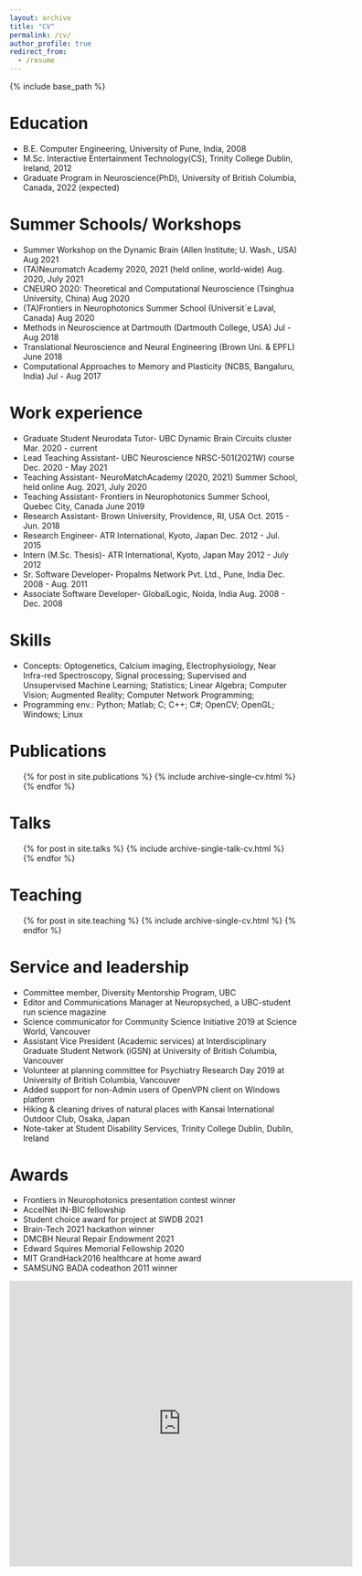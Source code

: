 ```yaml
---
layout: archive
title: "CV"
permalink: /cv/
author_profile: true
redirect_from:
  - /resume
---
```


{% include base_path %}

Education
======
* B.E. Computer Engineering, University of Pune, India, 2008
* M.Sc. Interactive Entertainment Technology(CS), Trinity College Dublin, Ireland, 2012
* Graduate Program in Neuroscience(PhD), University of British Columbia, Canada, 2022 (expected)

Summer Schools/ Workshops
======
* Summer Workshop on the Dynamic Brain (Allen Institute; U. Wash., USA) Aug 2021
* (TA)Neuromatch Academy 2020, 2021 (held online, world-wide) Aug. 2020, July 2021
* CNEURO 2020: Theoretical and Computational Neuroscience (Tsinghua University, China) Aug 2020
* (TA)Frontiers in Neurophotonics Summer School (Universit´e Laval, Canada) Aug 2020
* Methods in Neuroscience at Dartmouth (Dartmouth College, USA) Jul - Aug 2018
* Translational Neuroscience and Neural Engineering (Brown Uni. & EPFL) June 2018
* Computational Approaches to Memory and Plasticity (NCBS, Bangaluru, India) Jul - Aug 2017

Work experience
======
* Graduate Student Neurodata Tutor- UBC Dynamic Brain Circuits cluster Mar. 2020 - current
* Lead Teaching Assistant- UBC Neuroscience NRSC-501(2021W) course Dec. 2020 - May 2021
* Teaching Assistant- NeuroMatchAcademy (2020, 2021) Summer School, held online Aug. 2021, July 2020
* Teaching Assistant- Frontiers in Neurophotonics Summer School, Quebec City, Canada June 2019
* Research Assistant- Brown University, Providence, RI, USA Oct. 2015 - Jun. 2018
* Research Engineer- ATR International, Kyoto, Japan Dec. 2012 - Jul. 2015
* Intern (M.Sc. Thesis)- ATR International, Kyoto, Japan May 2012 - July 2012
* Sr. Software Developer- Propalms Network Pvt. Ltd., Pune, India Dec. 2008 - Aug. 2011
* Associate Software Developer- GlobalLogic, Noida, India Aug. 2008 - Dec. 2008
  
Skills
======
* Concepts: Optogenetics, Calcium imaging, Electrophysiology, Near Infra-red Spectroscopy, Signal processing; Supervised and Unsupervised Machine Learning; Statistics; Linear Algebra; Computer Vision; Augmented Reality; Computer Network Programming;
* Programming env.: Python; Matlab; C; C++; C#; OpenCV; OpenGL; Windows; Linux

Publications
======
  <ul>{% for post in site.publications %}
    {% include archive-single-cv.html %}
  {% endfor %}</ul>
  
Talks
======
  <ul>{% for post in site.talks %}
    {% include archive-single-talk-cv.html %}
  {% endfor %}</ul>
  
Teaching
======
  <ul>{% for post in site.teaching %}
    {% include archive-single-cv.html %}
  {% endfor %}</ul>
  
Service and leadership
======
* Committee member, Diversity Mentorship Program, UBC
* Editor and Communications Manager at Neuropsyched, a UBC-student run science magazine
* Science communicator for Community Science Initiative 2019 at Science World, Vancouver
* Assistant Vice President (Academic services) at Interdisciplinary Graduate Student Network (iGSN) at University of British Columbia, Vancouver
* Volunteer at planning committee for Psychiatry Research Day 2019 at University of British Columbia, Vancouver
* Added support for non-Admin users of OpenVPN client on Windows platform
* Hiking & cleaning drives of natural places with Kansai International Outdoor Club, Osaka, Japan
* Note-taker at Student Disability Services, Trinity College Dublin, Dublin, Ireland

Awards
======
* Frontiers in Neurophotonics presentation contest winner
* AccelNet IN-BIC fellowship
* Student choice award for project at SWDB 2021
* Brain-Tech 2021 hackathon winner
* DMCBH Neural Repair Endowment 2021
* Edward Squires Memorial Fellowship 2020
* MIT GrandHack2016 healthcare at home award
* SAMSUNG BADA codeathon 2011 winner

<embed src="https://pankajkgupta.github.io/files/cv_pankaj.pdf" type="application/pdf" width="600px" height="500px" />
